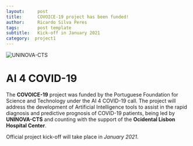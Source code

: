 ```yaml
---
layout:     post
title:      COVOICE-19 project has been funded!
author:     Ricardo Silva Peres
tags: 		post template
subtitle:  	Kick-off in January 2021
category:  project1
---
```

<!-- Start Writing Below in Markdown -->

![UNINOVA-CTS](https://www.fct.unl.pt/sites/default/files/logo_cts.png?1435069699)

# AI 4 COVID-19

The **COVOICE-19** project was funded by the Portuguese Foundation for Science and Technology under the AI 4 COVID-19 call. The project will address the development of Artificial Intelligence tools to assist in the rapid diagnosis and predictive prognosis of COVID-19 patients, being led by **UNINOVA-CTS** and counting with the support of the **Ocidental Lisbon Hospital Center**.

Official project kick-off will take place in *January 2021*.
